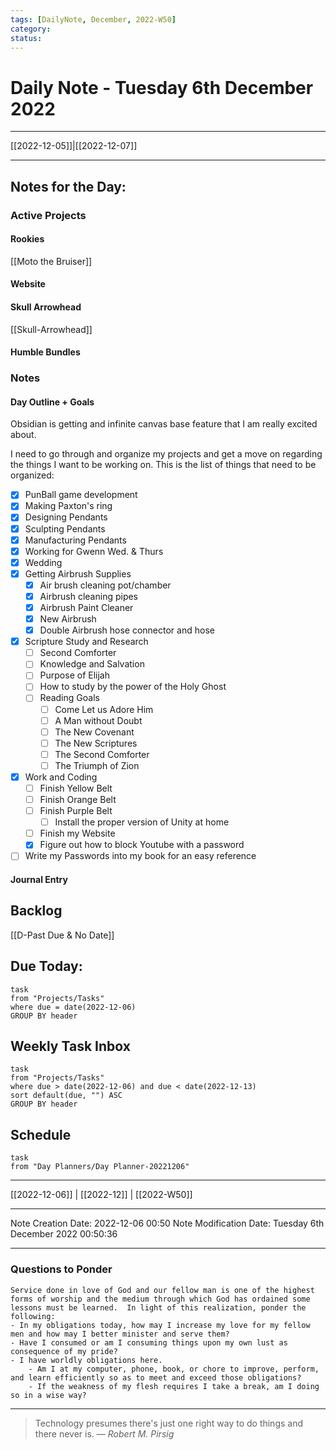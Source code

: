 ```yaml
---
tags: [DailyNote, December, 2022-W50]
category:
status:
---
```


# Daily Note - Tuesday 6th December 2022

---
[[2022-12-05]]|[[2022-12-07]]

---

## Notes for the Day:
### Active Projects
#### Rookies
[[Moto the Bruiser]]
#### Website
#### Skull Arrowhead
[[Skull-Arrowhead]]
#### Humble Bundles

### Notes
#### Day Outline + Goals
Obsidian is getting and infinite canvas base feature that I am really excited about.

I need to go through and organize my projects and get a move on regarding the things I want to be working on. This is the list of things that need to be organized:
- [x] PunBall game development
- [x] Making Paxton's ring
- [x] Designing Pendants
- [x] Sculpting Pendants
- [x] Manufacturing Pendants
- [x] Working for Gwenn Wed. & Thurs
- [x] Wedding
- [x] Getting Airbrush Supplies
	- [x] Air brush cleaning pot/chamber
	- [x] Airbrush cleaning pipes
	- [x] Airbrush Paint Cleaner
	- [x] New Airbrush
	- [x] Double Airbrush hose connector and hose
- [x] Scripture Study and Research
	- [ ] Second Comforter
	- [ ] Knowledge and Salvation
	- [ ] Purpose of Elijah
	- [ ] How to study by the power of the Holy Ghost
	- [ ] Reading Goals
		- [ ] Come Let us Adore Him
		- [ ] A Man without Doubt
		- [ ] The New Covenant
		- [ ] The New Scriptures
		- [ ] The Second Comforter
		- [ ] The Triumph of Zion
- [x] Work and Coding
	- [ ] Finish Yellow Belt
	- [ ] Finish Orange Belt
	- [ ] Finish Purple Belt
		- [ ] Install the proper version of Unity at home
	- [ ] Finish my Website
	- [x] Figure out how to block Youtube with a password
- [ ] Write my Passwords into my book for an easy reference 
#### Journal Entry

## Backlog
[[D-Past Due & No Date]]

## Due Today:
```dataview
task
from "Projects/Tasks"
where due = date(2022-12-06)
GROUP BY header
```

## Weekly Task Inbox
```dataview
task
from "Projects/Tasks"
where due > date(2022-12-06) and due < date(2022-12-13)
sort default(due, "") ASC
GROUP BY header
```

## Schedule
```dataview
task
from "Day Planners/Day Planner-20221206"

```
---
[[2022-12-06]] | [[2022-12]] | [[2022-W50]]

---

Note Creation Date: 2022-12-06 00:50
Note Modification Date: Tuesday 6th December 2022 00:50:36 

---
### Questions to Ponder
	Service done in love of God and our fellow man is one of the highest forms of worship and the medium through which God has ordained some lessons must be learned.  In light of this realization, ponder the following:
	- In my obligations today, how may I increase my love for my fellow men and how may I better minister and serve them?
	- Have I consumed or am I consuming things upon my own lust as consequence of my pride?
	- I have worldly obligations here.  
		- Am I at my computer, phone, book, or chore to improve, perform, and learn efficiently so as to meet and exceed those obligations?  
		- If the weakness of my flesh requires I take a break, am I doing so in a wise way?

--- 
> Technology presumes there's just one right way to do things and there never is.
> — <cite>Robert M. Pirsig</cite>